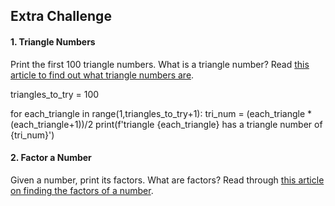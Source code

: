 ## Extra Challenge

#### 1. Triangle Numbers

Print the first 100 triangle numbers. What is a triangle number? Read 
[this article to find out what triangle numbers are](https://www.mathsisfun.com/algebra/triangular-numbers.html).

triangles_to_try = 100

for  each_triangle in range(1,triangles_to_try+1):
    tri_num = (each_triangle * (each_triangle+1))/2
    print(f'triangle {each_triangle} has a triangle number of {tri_num}')


#### 2. Factor a Number

Given a number, print its factors. What are factors? Read through [this article on finding the factors of a number](https://www.khanacademy.org/math/pre-algebra/factors-multiples/divisibility-and-factors/v/finding-factors-of-a-number
).